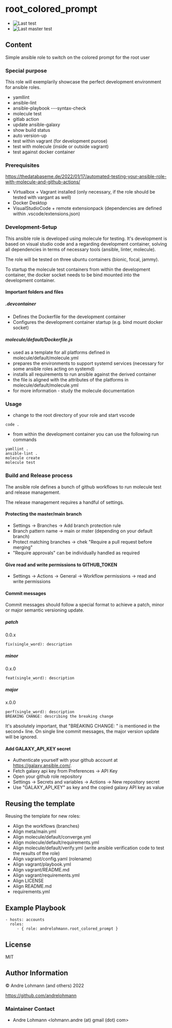 # root_colored_prompt

  * ![Last test](https://github.com/andrelohmann/ansible-role-root_colored_prompt/actions/workflows/molecule.yml/badge.svg)
  * ![Last master test](https://github.com/andrelohmann/ansible-role-root_colored_prompt/actions/workflows/molecule.yml/badge.svg?branch=master)

## Content

Simple ansible role to switch on the colored prompt for the root user

### Special purpose

This role will exemplarily showcase the perfect development environment for ansible roles.

  * yamllint
  * ansible-lint
  * ansible-playbook ---syntax-check
  * molecule test
  * gitlab action
  * update ansible-galaxy
  * show build status
  * auto version-up
  * test within vagrant (for development purose)
  * test with molecule (inside or outside vagrant)
  * test against docker container

### Prerequisites

https://thedatabaseme.de/2022/01/17/automated-testing-your-ansible-role-with-molecule-and-github-actions/

  * Virtualbox + Vagrant installed (only necessary, if the role should be tested with vargant as well)
  * Docker Desktop
  * VisualStudioCode + remote extensionpack (dependencies are defined within .vscode/extensions.json)

### Development-Setup

This ansible role is developed using molecule for testing. It's development is based on visual studio code and a regarding development container, solving all dependencies in terms of necessary tools (ansible, linter, molecule).

The role will be tested on three ubuntu containers (bionic, focal, jammy).

To startup the molecule test containers from within the development container, the docker socket needs to be bind mounted into the development container.

#### Important folders and files

##### .devcontainer

  * Defines the Dockerfile for the development container
  * Configures the development container startup (e.g. bind mount docker socket)

##### molecule/default/Dockerfile.js

  * used as a template for all platforms defined in molecule/default/molecule.yml
  * prepares the environments to support systemd services (necessary for some ansible roles acting on systemd)
  * installs all requirements to run ansible against the derived container
  * the file is aligned with the attributes of the platforms in molecule/default/molecule.yml
  * for more information - study the molecule documentation

### Usage

  * change to the root directory of your role and start vscode
```
code .
```
  * from within the development container you can use the following run commands
```
yamllint .
ansible-lint .
molecule create
molecule test
```

### Build and Release process

The ansible role defines a bunch of github workflows to run molecule test and release management.

The release management requires a handful of settings.

#### Protecting the master/main branch

  * Settings -> Branches -> Add branch protection rule
  * Branch pattern name -> main or mster (depending on your default branch)
  * Protect matching branches -> chek "Require a pull request before merging"
  * "Require approvals" can be individually handled as required

#### Give read and write permissions to GITHUB_TOKEN

  * Settings -> Actions -> General -> Workflow permissions -> read and write permissions

#### Commit messages

Commit messages should follow a special format to achieve a patch, minor or major semantic versioning update.

##### patch

0.0.x

```
fix(single_word): description
```

##### minor

0.x.0

```
feat(single_word): description
```

##### major

x.0.0

```
perf(single_word): description
BREAKING CHANGE: describing the breaking change
```

It's absolutely important, that "BREAKING CHANGE: " is mentioned in the second+ line. On single line commit messages, the major version update will be ignored.

#### Add GALAXY_API_KEY secret

  * Authenticate yourself with your github account at https://galaxy.ansible.com/.
  * Fetch galaxy api key from Preferences -> API Key
  * Open your github role repository
  * Settings -> Secrets and variables -> Actions -> New repository secret
  * Use "GALAXY_API_KEY" as key and the copied galaxy API key as value

## Reusing the template

Reusing the template for new roles:

  * Align the workflows (branches)
  * Align meta/main.yml
  * Align molecule/default/converge.yml
  * Align molecule/default/requirements.yml
  * Align molecule/default/verify.yml (write ansible verification code to test the results of the role)
  * Align vagrant/config.yaml (rolename)
  * Align vagrant/playbook.yml
  * Align vagrant/README.md
  * Align vagrant/requirements.yml
  * Align LICENSE
  * Align README.md
  * requirements.yml

## Example Playbook

    - hosts: accounts
      roles:
         - { role: andrelohmann.root_colored_prompt }

## License

MIT

## Author Information

&copy; Andre Lohmann (and others) 2022

https://github.com/andrelohmann

### Maintainer Contact

  * Andre Lohmann
    <lohmann.andre (at) gmail (dot) com>
